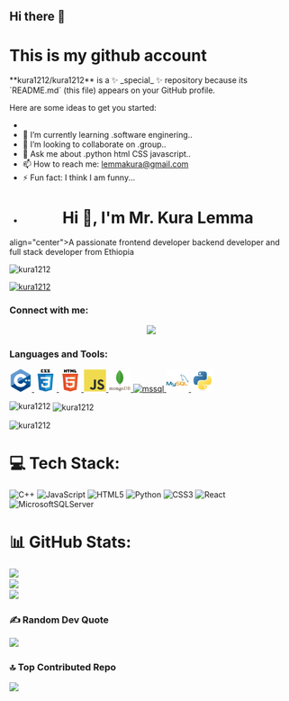 ## Hi there 👋
<h1 style  background-color🟦,color: 💚 ,background-image🥑, > This is my github account </h1>
**kura1212/kura1212** is a ✨ _special_ ✨ repository because its `README.md` (this file) appears on your GitHub profile.

Here are some ideas to get you started:

- 
- 🌱 I’m currently learning .software enginering..
- 👯 I’m looking to collaborate on .group..
- 💬 Ask me about .python html CSS javascript..
- 📫 How to reach me: lemmakura@gmail.com
- ⚡ Fun fact: I think I am funny...
- <h1 align="center">Hi 👋, I'm Mr. Kura Lemma</h1>
 align="center">A passionate frontend developer backend developer and full stack developer from Ethiopia

<p align="left"> <img src="https://komarev.com/ghpvc/?username=kura1212&label=Profile%20views&color=0e75b6&style=flat" alt="kura1212" /> </p>

<p align="left"> <a href="https://github.com/ryo-ma/github-profile-trophy"><img src="https://github-profile-trophy.vercel.app/?username=kura1212" alt="kura1212" /></a> </p>


<h3 style background-color💙 align="left">Connect with me:</h3>
<p align="left">
</p>
<p align ="center"><img src ="https://static.vecteezy.com/system/resources/thumbnails/021/746/785/small/holding-a-tree-in-a-ball-ecology-and-environment-concept-with-generative-ai-photo.jpg"/> </p>
<h3 align="left">Languages and Tools:</h3>
<p align="left"> <a href="https://www.w3schools.com/cpp/" target="_blank" rel="noreferrer"> <img src="https://raw.githubusercontent.com/devicons/devicon/master/icons/cplusplus/cplusplus-original.svg" alt="cplusplus" width="40" height="40"/> </a> <a href="https://www.w3schools.com/css/" target="_blank" rel="noreferrer"> <img src="https://raw.githubusercontent.com/devicons/devicon/master/icons/css3/css3-original-wordmark.svg" alt="css3" width="40" height="40"/> </a> <a href="https://www.w3.org/html/" target="_blank" rel="noreferrer"> <img src="https://raw.githubusercontent.com/devicons/devicon/master/icons/html5/html5-original-wordmark.svg" alt="html5" width="40" height="40"/> </a> <a href="https://developer.mozilla.org/en-US/docs/Web/JavaScript" target="_blank" rel="noreferrer"> <img src="https://raw.githubusercontent.com/devicons/devicon/master/icons/javascript/javascript-original.svg" alt="javascript" width="40" height="40"/> </a> <a href="https://www.mongodb.com/" target="_blank" rel="noreferrer"> <img src="https://raw.githubusercontent.com/devicons/devicon/master/icons/mongodb/mongodb-original-wordmark.svg" alt="mongodb" width="40" height="40"/> </a> <a href="https://www.microsoft.com/en-us/sql-server" target="_blank" rel="noreferrer"> <img src="https://www.svgrepo.com/show/303229/microsoft-sql-server-logo.svg" alt="mssql" width="40" height="40"/> </a> <a href="https://www.mysql.com/" target="_blank" rel="noreferrer"> <img src="https://raw.githubusercontent.com/devicons/devicon/master/icons/mysql/mysql-original-wordmark.svg" alt="mysql" width="40" height="40"/> </a> <a href="https://www.python.org" target="_blank" rel="noreferrer"> <img src="https://raw.githubusercontent.com/devicons/devicon/master/icons/python/python-original.svg" alt="python" width="40" height="40"/> </a> </p>

<p><img align="left" src="https://github-readme-stats.vercel.app/api/top-langs?username=kura1212&show_icons=true&locale=en&layout=compact" alt="kura1212" /></p>

<p>&nbsp;<img align="center" src="https://github-readme-stats.vercel.app/api?username=kura1212&show_icons=true&locale=en" alt="kura1212" /></p>

<p><img align="center" src="https://github-readme-streak-stats.herokuapp.com/?user=kura1212&" alt="kura1212" /></p>

# 💻 Tech Stack:
![C++](https://img.shields.io/badge/c++-%2300599C.svg?style=for-the-badge&logo=c%2B%2B&logoColor=white) ![JavaScript](https://img.shields.io/badge/javascript-%23323330.svg?style=for-the-badge&logo=javascript&logoColor=%23F7DF1E) ![HTML5](https://img.shields.io/badge/html5-%23E34F26.svg?style=for-the-badge&logo=html5&logoColor=white) ![Python](https://img.shields.io/badge/python-3670A0?style=for-the-badge&logo=python&logoColor=ffdd54) ![CSS3](https://img.shields.io/badge/css3-%231572B6.svg?style=for-the-badge&logo=css3&logoColor=white) ![React](https://img.shields.io/badge/react-%2320232a.svg?style=for-the-badge&logo=react&logoColor=%2361DAFB) ![MicrosoftSQLServer](https://img.shields.io/badge/Microsoft%20SQL%20Server-CC2927?style=for-the-badge&logo=microsoft%20sql%20server&logoColor=white)
# 📊 GitHub Stats:
![](https://github-readme-stats.vercel.app/api?username=kura1212&theme=shadow_blue&hide_border=false&include_all_commits=true&count_private=true)<br/>
![](https://github-readme-streak-stats.herokuapp.com/?user=kura1212&theme=shadow_blue&hide_border=false)<br/>
![](https://github-readme-stats.vercel.app/api/top-langs/?username=kura1212&theme=shadow_blue&hide_border=false&include_all_commits=true&count_private=true&layout=compact)

### ✍️ Random Dev Quote
![](https://quotes-github-readme.vercel.app/api?type=horizontal&theme=gruvbox)

### 🔝 Top Contributed Repo
![](https://github-contributor-stats.vercel.app/api?username=kura1212&limit=5&theme=blue_navy&combine_all_yearly_contributions=true)

<!-- Proudly created with GPRM ( https://gprm.itsvg.in ) -->





